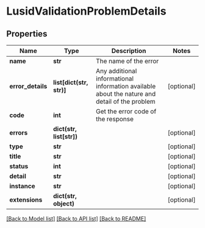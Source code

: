 # LusidValidationProblemDetails

## Properties
Name | Type | Description | Notes
------------ | ------------- | ------------- | -------------
**name** | **str** | The name of the error | 
**error_details** | **list[dict(str, str)]** | Any additional informational information available about the nature and detail of the problem | [optional] 
**code** | **int** | Get the error code of the response | 
**errors** | **dict(str, list[str])** |  | [optional] 
**type** | **str** |  | [optional] 
**title** | **str** |  | [optional] 
**status** | **int** |  | [optional] 
**detail** | **str** |  | [optional] 
**instance** | **str** |  | [optional] 
**extensions** | **dict(str, object)** |  | [optional] 

[[Back to Model list]](../README.md#documentation-for-models) [[Back to API list]](../README.md#documentation-for-api-endpoints) [[Back to README]](../README.md)


